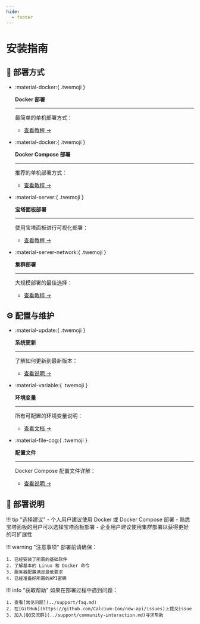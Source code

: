 ```yaml
---
hide:
  - footer
---
```


<style>
  .md-typeset .grid.cards > ul {
    display: grid;
    grid-template-columns: repeat(auto-fit, minmax(16rem, 1fr));
    gap: 1rem;
    margin: 1em 0;
  }
  
  .md-typeset .grid.cards > ul > li {
    border: none;
    border-radius: 0.8rem;
    box-shadow: var(--md-shadow-z2);
    padding: 1.5rem;
    transition: transform 0.25s, box-shadow 0.25s;
    background: linear-gradient(135deg, var(--md-primary-fg-color), var(--md-accent-fg-color));
    color: var(--md-primary-bg-color);
  }

  .md-typeset .grid.cards > ul > li:hover {
    transform: scale(1.02);
    box-shadow: var(--md-shadow-z3);
  }

  .md-typeset .grid.cards > ul > li > hr {
    margin: 0.8rem 0;
    border: none;
    border-bottom: 2px solid var(--md-primary-bg-color);
    opacity: 0.2;
  }

  .md-typeset .grid.cards > ul > li > p {
    margin: 0.5rem 0;
  }

  .md-typeset .grid.cards > ul > li > p > em {
    color: var(--md-primary-bg-color);
    opacity: 0.8;
    font-style: normal;
  }

  .md-typeset .grid.cards > ul > li > p > .twemoji {
    font-size: 2.5rem;
    display: block;
    margin: 0.5rem auto;
  }

  .md-typeset .grid.cards > ul > li a {
    display: inline-flex;
    align-items: center;
    margin-top: 1.2em;
    padding: 0.5em 1.2em;
    color: white;
    background-color: rgba(255, 255, 255, 0.15);
    border-radius: 2em;
    transition: all 0.3s ease;
    font-weight: 500;
    font-size: 0.9em;
    letter-spacing: 0.03em;
    box-shadow: 0 3px 6px rgba(0, 0, 0, 0.1);
    position: relative;
    overflow: hidden;
    text-decoration: none;
  }

  .md-typeset .grid.cards > ul > li a:hover {
    background-color: rgba(255, 255, 255, 0.25);
    text-decoration: none;
    box-shadow: 0 5px 12px rgba(0, 0, 0, 0.2);
    transform: translateX(5px);
  }

  .md-typeset .grid.cards > ul > li a:after {
    content: "→";
    opacity: 0;
    margin-left: -15px;
    transition: all 0.2s ease;
  }

  .md-typeset .grid.cards > ul > li a:hover:after {
    opacity: 1;
    margin-left: 5px;
  }
</style>

# 安装指南

## 🚀 部署方式

<div class="grid cards" markdown>

-   :material-docker:{ .twemoji }

    **Docker 部署**

    ---

    最简单的单机部署方式：
    
    - [查看教程 →](docker-installation.md)

-   :material-docker:{ .twemoji }

    **Docker Compose 部署**

    ---

    推荐的单机部署方式：
    
    - [查看教程 →](docker-compose-installation.md)

-   :material-server:{ .twemoji }

    **宝塔面板部署**

    ---

    使用宝塔面板进行可视化部署：
    
    - [查看教程 →](bt-docker-installation.md)

-   :material-server-network:{ .twemoji }

    **集群部署**

    ---

    大规模部署的最佳选择：
    
    - [查看教程 →](cluster-deployment.md)

</div>

## ⚙️ 配置与维护

<div class="grid cards" markdown>

-   :material-update:{ .twemoji }

    **系统更新**

    ---

    了解如何更新到最新版本：
    
    - [查看说明 →](system-update.md)

-   :material-variable:{ .twemoji }

    **环境变量**

    ---

    所有可配置的环境变量说明：
    
    - [查看文档 →](environment-variables.md)

-   :material-file-cog:{ .twemoji }

    **配置文件**

    ---

    Docker Compose 配置文件详解：
    
    - [查看说明 →](docker-compose-yml.md)

</div>

## 📖 部署说明

!!! tip "选择建议"
    - 个人用户建议使用 Docker 或 Docker Compose 部署
    - 熟悉宝塔面板的用户可以选择宝塔面板部署
    - 企业用户建议使用集群部署以获得更好的可扩展性

!!! warning "注意事项"
    部署前请确保：

    1. 已经安装了所需的基础软件
    2. 了解基本的 Linux 和 Docker 命令
    3. 服务器配置满足最低要求
    4. 已经准备好所需的API密钥

!!! info "获取帮助"
    如果在部署过程中遇到问题：

    1. 查看[常见问题](../support/faq.md)
    2. 在[GitHub](https://github.com/Calcium-Ion/new-api/issues)上提交issue
    3. 加入[QQ交流群](../support/community-interaction.md)寻求帮助 
